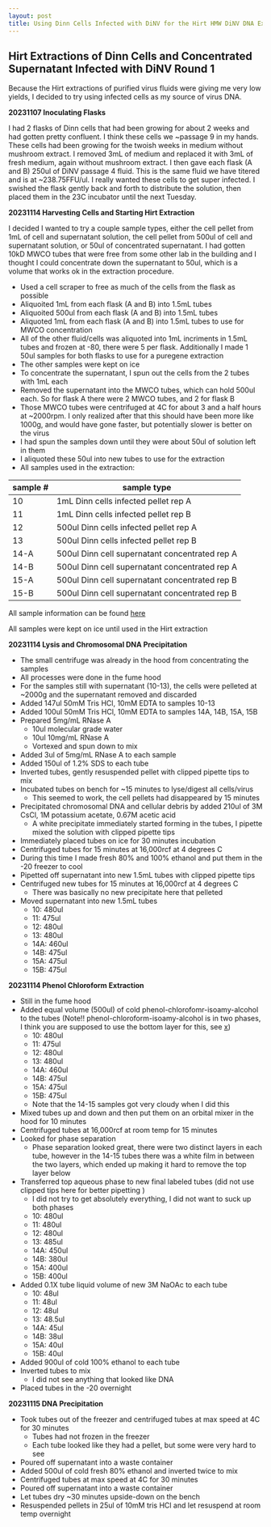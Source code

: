 ```yaml
---
layout: post
title: Using Dinn Cells Infected with DiNV for the Hirt HMW DiNV DNA Extraction 
--- 
```


## Hirt Extractions of Dinn Cells and Concentrated Supernatant Infected with DiNV Round 1 

Because the Hirt extractions of purified virus fluids were giving me very low yields, I decided to try using infected cells as my source of virus DNA. 

**20231107 Inoculating Flasks**

I had 2 flasks of Dinn cells that had been growing for about 2 weeks and had gotten pretty confluent. I think these cells we ~passage 9 in my hands. These cells had been growing for the twoish weeks in medium without mushroom extract. I removed 3mL of medium and replaced it with 3mL of fresh medium, again without mushroom extract. I then gave each flask (A and B) 250ul of DiNV passage 4 fluid. This is the same fluid we have titered and is at ~238.75FFU/ul. I really wanted these cells to get super infected. I swished the flask gently back and forth to distribute the solution, then placed them in the 23C incubator until the next Tuesday. 

**20231114 Harvesting Cells and Starting Hirt Extraction**

I decided I wanted to try a couple sample types, either the cell pellet from 1mL of cell and supernatant solution, the cell pellet from 500ul of cell and supernatant solution, or 50ul of concentrated supernatant. I had gotten 10kD MWCO tubes that were free from some other lab in the building and I thought I could concentrate down the supernatant to 50ul, which is a volume that works ok in the extraction procedure. 

- Used a cell scraper to free as much of the cells from the flask as possible 
- Aliquoited 1mL from each flask (A and B) into 1.5mL tubes
- Aliquoited 500ul from each flask (A and B) into 1.5mL tubes 
- Aliquoted 1mL from each flask (A and B) into 1.5mL tubes to use for MWCO concentration 
- All of the other fluid/cells was aliquoted into 1mL incriments in 1.5mL tubes and frozen at -80, there were 5 per flask. Additionally I made 1 50ul samples for both flasks to use for a puregene extraction 
- The other samples were kept on ice 
- To concentrate the supernatant, I spun out the cells from the 2 tubes with 1mL each
- Removed the supernatant into the MWCO tubes, which can hold 500ul each. So for flask A there were 2 MWCO tubes, and 2 for flask B 
- Those MWCO tubes were centrifuged at 4C for about 3 and a half hours at ~2000rpm. I only realized after that this should have been more like 1000g, and would have gone faster, but potentially slower is better on the virus
- I had spun the samples down until they were about 50ul of solution left in them 
- I aliquoted these 50ul into new tubes to use for the extraction 
- All samples used in the extraction:

| sample # | sample type                                    |
|----------|------------------------------------------------|
| 10       | 1mL Dinn cells infected pellet rep A           |
| 11       | 1mL Dinn cells infected pellet rep B           |
| 12       | 500ul Dinn cells infected pellet rep A         |
| 13       | 500ul Dinn cells infected pellet rep B         |
| 14-A     | 500ul Dinn cell supernatant concentrated rep A |
| 14-B     | 500ul Dinn cell supernatant concentrated rep A |
| 15-A     | 500ul Dinn cell supernatant concentrated rep B |
| 15-B     | 500ul Dinn cell supernatant concentrated rep B |

All sample information can be found [here](https://docs.google.com/spreadsheets/d/19HplN9TvH7pDqtDkWpclmwUZHeBB1PwhQunieT6FHSo/edit#gid=265982522)

All samples were kept on ice until used in the Hirt extraction 

**20231114 Lysis and Chromosomal DNA Precipitation**

- The small centrifuge was already in the hood from concentrating the samples 
- All processes were done in the fume hood
- For the samples still with supernatant (10-13), the cells were pelleted at ~2000g and the supernatant removed and discarded 
- Added 147ul 50mM Tris HCl, 10mM EDTA to samples 10-13
- Added 100ul 50mM Tris HCl, 10mM EDTA to samples 14A, 14B, 15A, 15B
- Prepared 5mg/mL RNase A
    - 10ul molecular grade water 
    - 10ul 10mg/mL RNase A
    - Vortexed and spun down to mix
- Added 3ul of 5mg/mL RNase A to each sample
- Added 150ul of 1.2% SDS to each tube
- Inverted tubes, gently resuspended pellet with clipped pipette tips to mix 
- Incubated tubes on bench for ~15 minutes to lyse/digest all cells/virus
    - This seemed to work, the cell pellets had disappeared by 15 minutes
- Precipitated chromosomal DNA and cellular debris by added 210ul of 3M CsCl, 1M potassium acetate, 0.67M acetic acid
  - A white precipitate immediately started forming in the tubes, I pipette mixed the solution with clipped pipette tips
- Immediately placed tubes on ice for 30 minutes incubation 
- Centrifuged tubes for 15 minutes at 16,000rcf at 4 degrees C
- During this time I made fresh 80% and 100% ethanol and put them in the -20 freezer to cool
- Pipetted off supernatant into new 1.5mL tubes with clipped pipette tips
- Centrifuged new tubes for 15 minutes at 16,000rcf at 4 degrees C
  - There was basically no new precipitate here that pelleted
- Moved supernatant into new 1.5mL tubes 
    - 10: 480ul
    - 11: 475ul
    - 12: 480ul
    - 13: 480ul
    - 14A: 460ul
    - 14B: 475ul
    - 15A: 475ul
    - 15B: 475ul

**20231114 Phenol Chloroform Extraction**

- Still in the fume hood
- Added equal volume (500ul) of cold phenol-chlorofomr-isoamy-alcohol to the tubes (Note!! phenol-chloroform-isoamy-alcohol is in two phases, I think you are supposed to use the bottom layer for this, see [x](https://hermanlab.unl.edu/protocols/phenolppt.html))
    - 10: 480ul
    - 11: 475ul
    - 12: 480ul
    - 13: 480ul
    - 14A: 460ul
    - 14B: 475ul
    - 15A: 475ul
    - 15B: 475ul
    - Note that the 14-15 samples got very cloudy when I did this
- Mixed tubes up and down and then put them on an orbital mixer in the hood for 10 minutes
- Centrifuged tubes at 16,000rcf at room temp for 15 minutes
- Looked for phase separation
  - Phase separation looked great, there were two distinct layers in each tube, however in the 14-15 tubes there was a white film in between the two layers, which ended up making it hard to remove the top layer below
- Transferred top aqueous phase to new final labeled tubes (did not use clipped tips here for better pipetting )
    - I did not try to get absolutely everything, I did not want to suck up both phases
    - 10: 480ul
    - 11: 480ul
    - 12: 480ul
    - 13: 485ul
    - 14A: 450ul
    - 14B: 380ul 
    - 15A: 400ul 
    - 15B: 400ul 
- Added 0.1X tube liquid volume of new 3M NaOAc to each tube
    - 10: 48ul
    - 11: 48ul
    - 12: 48ul 
    - 13: 48.5ul
    - 14A: 45ul
    - 14B: 38ul 
    - 15A: 40ul 
    - 15B: 40ul 
- Added 900ul of cold 100% ethanol to each tube
- Inverted tubes to mix
    - I did not see anything that looked like DNA
- Placed tubes in the -20 overnight

**20231115 DNA Precipitation**

- Took tubes out of the freezer and centrifuged tubes at max speed at 4C for 30 minutes
  - Tubes had not frozen in the freezer
  - Each tube looked like they had a pellet, but some were very hard to see 
- Poured off supernatant into a waste container
- Added 500ul of cold fresh 80% ethanol and inverted twice to mix
- Centrifuged tubes at max speed at 4C for 30 minutes
- Poured off supernatant into a waste container
- Let tubes dry ~30 minutes upside-down on the bench
- Resuspended pellets in 25ul of 10mM tris HCl and let resuspend at room temp overnight 






